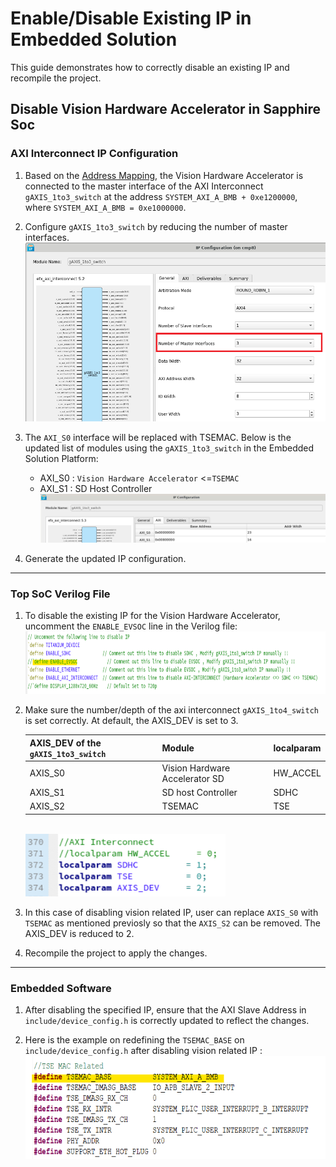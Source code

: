 # Enable/Disable Existing IP in Embedded Solution 

This guide demonstrates how to correctly disable an existing IP and recompile the project. 

## Disable Vision Hardware Accelerator in Sapphire Soc

### AXI Interconnect IP Configuration
1. Based on the [Address Mapping](../../../soc/addr_mapping_soc.md), the Vision Hardware Accelerator is connected to the master interface of the AXI Interconnect `gAXIS_1to3_switch` at the address `SYSTEM_AXI_A_BMB + 0xe1200000`, where `SYSTEM_AXI_A_BMB = 0xe1000000`.

2. Configure `gAXIS_1to3_switch` by reducing the number of master interfaces.  <br>
   ![AXI Interconnect Configuration](../images/custom_module_axi4_1.png)

3. The `AXI_S0` interface will be replaced with TSEMAC. Below is the updated list of modules using the `gAXIS_1to3_switch` in the Embedded Solution Platform:
    * AXI_S0 : ``Vision Hardware Accelerator`` <=``TSEMAC``
    * AXI_S1 : SD Host Controller
   ![Verilog Configuration](../images/custom_module_axi4_5.png)

4. Generate the updated IP configuration.

---

### Top SoC Verilog File

1. To disable the existing IP for the Vision Hardware Accelerator, uncomment the `ENABLE_EVSOC` line in the Verilog file:  <br> <img src="../images/custom_module_axi4_6.png" alt="Description" width="720" height="100">

2. Make sure the number/depth of the axi interconnect `gAXIS_1to4_switch` is set correctly. At default, the AXIS_DEV is set to 3.

   | AXIS_DEV of the ``gAXIS_1to3_switch`` | Module| localparam |
   |--------------|------------------|------------------|
   | AXIS_S0 | Vision Hardware Accelerator SD |HW_ACCEL |
   | AXIS_S1 | SD host Controller | SDHC |
   | AXIS_S2 | TSEMAC| TSE| 
   
   <br> <img src="../images/remove_ip_0.png" alt="Description" width="320" height="100">

3. In this case of disabling vision related IP, user can replace `AXIS_S0` with `TSEMAC` as mentioned previosly so that the ``AXIS_S2`` can be removed. The AXIS_DEV is reduced to 2. 

4. Recompile the project to apply the changes.

---

### Embedded Software

1. After disabling the specified IP, ensure that the AXI Slave Address in `include/device_config.h` is correctly updated to reflect the changes.

2. Here is the example on redefining the ``TSEMAC_BASE`` on ``include/device_config.h`` after disabling vision related IP :
<br> <img src="../images/remove_ip_1.png" alt="Description" width="650" height="165">